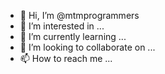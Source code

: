 - 👋 Hi, I’m @mtmprogrammers
- 👀 I’m interested in ...
- 🌱 I’m currently learning ...
- 💞️ I’m looking to collaborate on ...
- 📫 How to reach me ...


